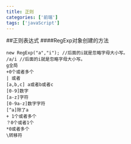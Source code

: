 ```yaml
---
title: 正则
categories: ['前端']
tags: ['javaScript']
---
```

##正则表达式
####RegExp对象创建的方法
	
	new RegExp("a","i"); //后面的i就是忽略字母大小写。
	/a/i //后面的i就是忽略字母大小写。
	g全局
	+0个或者多个
	| 或者
	[a,b,c] a或者b或者c
	[0-9]数字
	[a-z]字符
	[0-9a-z]数字字符
	[^a]除了a
	+ 1个或者多个
	？0个或者1个
	*0或者多个
	\转移符
    
